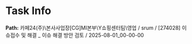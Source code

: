 # Task Info

**Path:** 카페24(주)\본사사업장\[CG]MI본부\Y쇼핑센터팀\영업 / srum / [274028] 이슈접수 및 해결 _ 이슈 해결 방안 검토 / 2025-08-01_00-00-00

